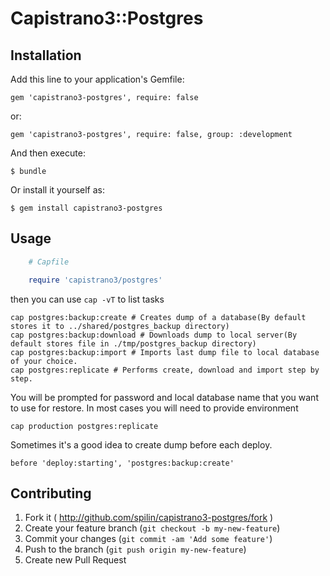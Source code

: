 # Capistrano3::Postgres

## Installation

Add this line to your application's Gemfile:

    gem 'capistrano3-postgres', require: false

or:

    gem 'capistrano3-postgres', require: false, group: :development

And then execute:

    $ bundle

Or install it yourself as:

    $ gem install capistrano3-postgres

## Usage
```ruby
    # Capfile

    require 'capistrano3/postgres'
```

then you can use ```cap -vT``` to list tasks
```
cap postgres:backup:create # Creates dump of a database(By default stores it to ../shared/postgres_backup directory)
cap postgres:backup:download # Downloads dump to local server(By default stores file in ./tmp/postgres_backup directory)
cap postgres:backup:import # Imports last dump file to local database of your choice.
cap postgres:replicate # Performs create, download and import step by step.
```
You will be prompted for password and local database name that you want to use for restore.
In most cases you will need to provide environment
```
cap production postgres:replicate
```

Sometimes it's a good idea to create dump before each deploy.
```
before 'deploy:starting', 'postgres:backup:create'
```


## Contributing

1. Fork it ( http://github.com/spilin/capistrano3-postgres/fork )
2. Create your feature branch (`git checkout -b my-new-feature`)
3. Commit your changes (`git commit -am 'Add some feature'`)
4. Push to the branch (`git push origin my-new-feature`)
5. Create new Pull Request






